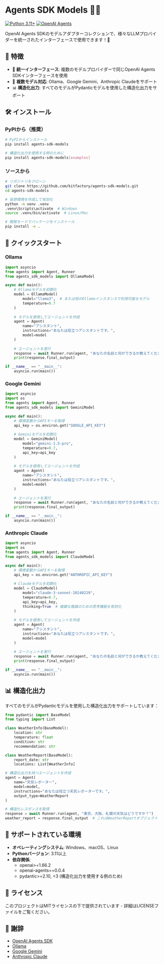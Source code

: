 # Agents SDK Models 🤖🔌

[![Python 3.11+](https://img.shields.io/badge/python-3.11+-blue.svg)](https://www.python.org/downloads/)
[![OpenAI Agents](https://img.shields.io/badge/OpenAI-Agents-green.svg)](https://github.com/openai/openai-agents-python)

OpenAI Agents SDKのモデルアダプターコレクションで、様々なLLMプロバイダーを統一されたインターフェースで使用できます！🚀

## 🌟 特徴

- 🔄 **統一インターフェース**: 複数のモデルプロバイダーで同じOpenAI Agents SDKインターフェースを使用
- 🧩 **複数モデル対応**: Ollama、Google Gemini、Anthropic Claudeをサポート
- 📊 **構造化出力**: すべてのモデルがPydanticモデルを使用した構造化出力をサポート

## 🛠️ インストール

### PyPIから（推奨）

```bash
# PyPIからインストール
pip install agents-sdk-models

# 構造化出力を使用する例のために
pip install agents-sdk-models[examples]
```

### ソースから

```bash
# リポジトリをクローン
git clone https://github.com/kitfactory/agents-sdk-models.git
cd agents-sdk-models

# 仮想環境を作成して有効化
python -m venv .venv
.venv\Scripts\activate  # Windows
source .venv/bin/activate  # Linux/Mac

# 開発モードでパッケージをインストール
pip install -e .
```

## 🚀 クイックスタート

### Ollama

```python
import asyncio
from agents import Agent, Runner
from agents_sdk_models import OllamaModel

async def main():
    # Ollamaモデルを初期化
    model = OllamaModel(
        model="llama3",  # または他のOllamaインスタンスで利用可能なモデル
        temperature=0.7
    )
    
    # モデルを使用してエージェントを作成
    agent = Agent(
        name="アシスタント",
        instructions="あなたは役立つアシスタントです。",
        model=model
    )
    
    # エージェントを実行
    response = await Runner.run(agent, "あなたの名前と何ができるか教えてください。")
    print(response.final_output)

if __name__ == "__main__":
    asyncio.run(main())
```

### Google Gemini

```python
import asyncio
import os
from agents import Agent, Runner
from agents_sdk_models import GeminiModel

async def main():
    # 環境変数からAPIキーを取得
    api_key = os.environ.get("GOOGLE_API_KEY")
    
    # Geminiモデルを初期化
    model = GeminiModel(
        model="gemini-1.5-pro",
        temperature=0.7,
        api_key=api_key
    )
    
    # モデルを使用してエージェントを作成
    agent = Agent(
        name="アシスタント",
        instructions="あなたは役立つアシスタントです。",
        model=model
    )
    
    # エージェントを実行
    response = await Runner.run(agent, "あなたの名前と何ができるか教えてください。")
    print(response.final_output)

if __name__ == "__main__":
    asyncio.run(main())
```

### Anthropic Claude

```python
import asyncio
import os
from agents import Agent, Runner
from agents_sdk_models import ClaudeModel

async def main():
    # 環境変数からAPIキーを取得
    api_key = os.environ.get("ANTHROPIC_API_KEY")
    
    # Claudeモデルを初期化
    model = ClaudeModel(
        model="claude-3-sonnet-20240229",
        temperature=0.7,
        api_key=api_key,
        thinking=True  # 複雑な推論のための思考機能を有効化
    )
    
    # モデルを使用してエージェントを作成
    agent = Agent(
        name="アシスタント",
        instructions="あなたは役立つアシスタントです。",
        model=model
    )
    
    # エージェントを実行
    response = await Runner.run(agent, "あなたの名前と何ができるか教えてください。")
    print(response.final_output)

if __name__ == "__main__":
    asyncio.run(main())
```

## 📊 構造化出力

すべてのモデルがPydanticモデルを使用した構造化出力をサポートしています：

```python
from pydantic import BaseModel
from typing import List

class WeatherInfo(BaseModel):
    location: str
    temperature: float
    condition: str
    recommendation: str

class WeatherReport(BaseModel):
    report_date: str
    locations: List[WeatherInfo]

# 構造化出力を持つエージェントを作成
agent = Agent(
    name="天気レポーター",
    model=model,
    instructions="あなたは役立つ天気レポーターです。",
    output_type=WeatherReport
)

# 構造化レスポンスを取得
response = await Runner.run(agent, "東京、大阪、札幌の天気はどうですか？")
weather_report = response.final_output  # これはWeatherReportオブジェクト
```

## 🔧 サポートされている環境

- **オペレーティングシステム**: Windows、macOS、Linux
- **Pythonバージョン**: 3.11以上
- **依存関係**: 
  - openai>=1.66.2
  - openai-agents==0.0.4
  - pydantic>=2.10, <3 (構造化出力を使用する例のため)

## 📝 ライセンス

このプロジェクトはMITライセンスの下で提供されています - 詳細はLICENSEファイルをご覧ください。

## 🙏 謝辞

- [OpenAI Agents SDK](https://github.com/openai/openai-agents-python)
- [Ollama](https://ollama.ai/)
- [Google Gemini](https://ai.google.dev/)
- [Anthropic Claude](https://www.anthropic.com/claude) 